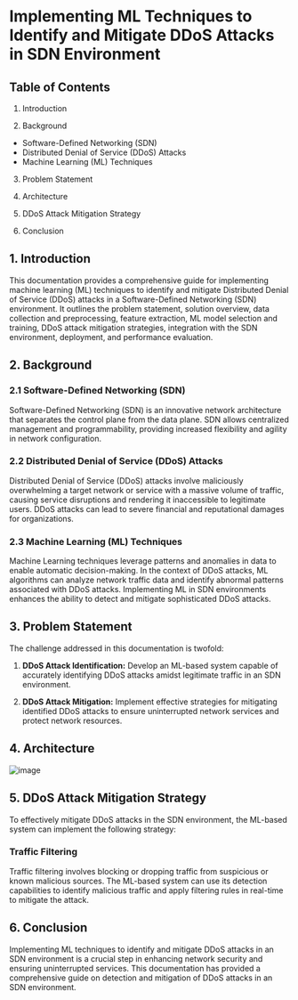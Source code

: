 # Implementing ML Techniques to Identify and Mitigate DDoS Attacks in SDN Environment

## Table of Contents

1. Introduction

2. Background
 - Software-Defined Networking (SDN)
 - Distributed Denial of Service (DDoS) Attacks
 - Machine Learning (ML) Techniques
3. Problem Statement

4. Architecture

5. DDoS Attack Mitigation Strategy

6. Conclusion

## 1. Introduction

This documentation provides a comprehensive guide for implementing machine learning (ML) techniques to identify and mitigate Distributed Denial of Service (DDoS) attacks in a Software-Defined Networking (SDN) environment. It outlines the problem statement, solution overview, data collection and preprocessing, feature extraction, ML model selection and training, DDoS attack mitigation strategies, integration with the SDN environment, deployment, and performance evaluation.

## 2. Background

### 2.1 Software-Defined Networking (SDN)
Software-Defined Networking (SDN) is an innovative network architecture that separates the control plane from the data plane. SDN allows centralized management and programmability, providing increased flexibility and agility in network configuration.

### 2.2 Distributed Denial of Service (DDoS) Attacks
Distributed Denial of Service (DDoS) attacks involve maliciously overwhelming a target network or service with a massive volume of traffic, causing service disruptions and rendering it inaccessible to legitimate users. DDoS attacks can lead to severe financial and reputational damages for organizations.

### 2.3 Machine Learning (ML) Techniques
Machine Learning techniques leverage patterns and anomalies in data to enable automatic decision-making. In the context of DDoS attacks, ML algorithms can analyze network traffic data and identify abnormal patterns associated with DDoS attacks. Implementing ML in SDN environments enhances the ability to detect and mitigate sophisticated DDoS attacks.

## 3. Problem Statement

The challenge addressed in this documentation is twofold:

1. **DDoS Attack Identification:** Develop an ML-based system capable of accurately identifying DDoS attacks amidst legitimate traffic in an SDN environment.

2. **DDoS Attack Mitigation:** Implement effective strategies for mitigating identified DDoS attacks to ensure uninterrupted network services and protect network resources.

## 4. Architecture

![image](https://github.com/dev-SARDAR/Implementing_ML_Techniques_to_Identify_and_Mitigate_DDoS_Attacks_in_SDN_Environment/assets/114346291/e1b8d09e-cf36-4740-9a7a-413d2b828209)

## 5. DDoS Attack Mitigation Strategy

To effectively mitigate DDoS attacks in the SDN environment, the ML-based system can implement the following strategy:

### Traffic Filtering

Traffic filtering involves blocking or dropping traffic from suspicious or known malicious sources. The ML-based system can use its detection capabilities to identify malicious traffic and apply filtering rules in real-time to mitigate the attack.

## 6. Conclusion

Implementing ML techniques to identify and mitigate DDoS attacks in an SDN environment is a crucial step in enhancing network security and ensuring uninterrupted services. This documentation has provided a comprehensive guide on detection and mitigation of DDoS attacks in an SDN environment.
